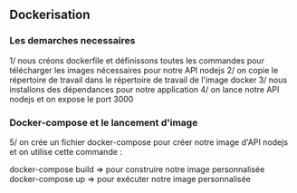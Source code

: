 ## Dockerisation
### Les demarches necessaires 
1/ nous créons dockerfile et définissons toutes les commandes pour télécharger les images nécessaires pour notre API nodejs
2/ on copie le répertoire de travail dans le répertoire de travail de l'image docker
3/ nous installons des dépendances pour notre application
4/ on lance notre API nodejs et on expose le port 3000
### Docker-compose et le lancement d'image 
5/ on crée un fichier docker-compose pour créer notre image d'API nodejs et on utilise cette commande :

  docker-compose build => pour construire notre image personnalisée  
  docker-compose up => pour exécuter notre image personnalisée
